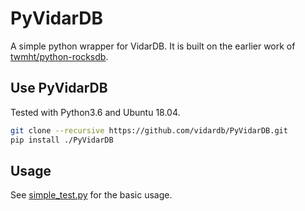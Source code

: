 # PyVidarDB

A simple python wrapper for VidarDB. It is built on the earlier work
of [twmht/python-rocksdb](https://github.com/twmht/python-rocksdb/tree/pybind11).

## Use PyVidarDB

Tested with Python3.6 and Ubuntu 18.04.

```bash
git clone --recursive https://github.com/vidardb/PyVidarDB.git
pip install ./PyVidarDB
```

## Usage

See [simple_test.py](examples/simple_test.py) for the basic usage.
